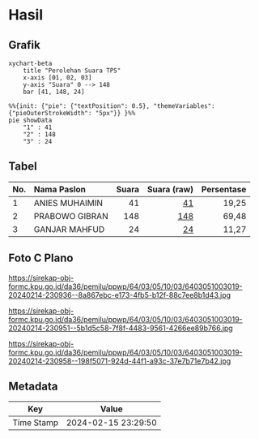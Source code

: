 # Hasil

## Grafik

```mermaid
xychart-beta
    title "Perolehan Suara TPS"
    x-axis [01, 02, 03]
    y-axis "Suara" 0 --> 148
    bar [41, 148, 24]
```

```mermaid
%%{init: {"pie": {"textPosition": 0.5}, "themeVariables": {"pieOuterStrokeWidth": "5px"}} }%%
pie showData
    "1" : 41
    "2" : 148
    "3" : 24
```

## Tabel

| No. | Nama Paslon    | Suara | Suara (raw) | Persentase |
|:--- |:-------------- | -----:| -----------:| ----------:|
| 1   | ANIES MUHAIMIN | 41    | [41][p-1]   | 19,25      |
| 2   | PRABOWO GIBRAN | 148   | [148][p-2]  | 69,48      |
| 3   | GANJAR MAHFUD  | 24    | [24][p-3]   | 11,27      |


[p-1]: https://github.com/gigit-pemilu/pemilu-2024-64-kalimantan-timur/blob/main/pilpres/hitung-suara/sub/64-kalimantan-timur/sub/03-berau/sub/05-tanjung-redeb/sub/1003-sungai-bedungun/sub/019-tps/sub/paslon-1.txt
[p-2]: https://github.com/gigit-pemilu/pemilu-2024-64-kalimantan-timur/blob/main/pilpres/hitung-suara/sub/64-kalimantan-timur/sub/03-berau/sub/05-tanjung-redeb/sub/1003-sungai-bedungun/sub/019-tps/sub/paslon-2.txt
[p-3]: https://github.com/gigit-pemilu/pemilu-2024-64-kalimantan-timur/blob/main/pilpres/hitung-suara/sub/64-kalimantan-timur/sub/03-berau/sub/05-tanjung-redeb/sub/1003-sungai-bedungun/sub/019-tps/sub/paslon-3.txt

## Foto C Plano

https://sirekap-obj-formc.kpu.go.id/da36/pemilu/ppwp/64/03/05/10/03/6403051003019-20240214-230936--8a867ebc-e173-4fb5-b12f-88c7ee8b1d43.jpg

https://sirekap-obj-formc.kpu.go.id/da36/pemilu/ppwp/64/03/05/10/03/6403051003019-20240214-230951--5b1d5c58-7f8f-4483-9561-4266ee89b766.jpg

https://sirekap-obj-formc.kpu.go.id/da36/pemilu/ppwp/64/03/05/10/03/6403051003019-20240214-230958--198f5071-924d-44f1-a93c-37e7b71e7b42.jpg


## Metadata

| Key        | Value               |
| ---------- | ------------------- |
| Time Stamp | 2024-02-15 23:29:50 |



